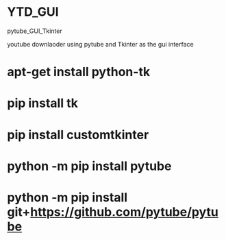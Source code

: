 # YTD_GUI
pytube_GUI_Tkinter

youtube downlaoder using pytube and Tkinter as the gui interface

# apt-get install python-tk
# pip install tk
# pip install customtkinter
# python -m pip install pytube
# python -m pip install git+https://github.com/pytube/pytube
